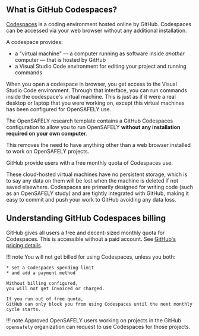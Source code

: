 ## What is GitHub Codespaces?

[Codespaces](https://github.com/features/codespaces) is a coding environment
hosted online by GitHub.
Codespaces can be accessed via your web browser
without any additional installation.

A codespace provides:

* a "virtual machine" — a computer running as software inside *another* computer
  — that is hosted by GitHub
* a Visual Studio Code environment
  for editing your project and running commands

When you open a codespace in browser,
you get access to the Visual Studio Code environment.
Through that interface,
you can run commands inside the codespace's virtual machine.
This is just as if it were a real desktop or laptop that you were working on,
except this virtual machines has been configured for OpenSAFELY use.

The OpenSAFELY research template contains a GitHub Codespaces configuration
to allow you to run OpenSAFELY
**without any installation required on your own computer**.

This removes the need to have anything other than a web browser installed
to work on OpenSAFELY projects.

GitHub provide users with a free monthly quota of Codespaces use.

These cloud-hosted virtual machines have no persistent storage,
which is to say any data on them will be lost when the machine is deleted
if not saved elsewhere.
Codespaces are primarily designed for writing code
(such as an OpenSAFELY study)
and are tightly integrated with GitHub,
making it easy to commit and push your work to GitHub avoiding any data loss.

## Understanding GitHub Codespaces billing

GitHub gives all users a free and decent-sized monthly quota for Codespaces.
This is accessible without a paid account.
See [GitHub's pricing details](https://docs.github.com/en/billing/managing-billing-for-github-codespaces/about-billing-for-github-codespaces).

!!! note
    You will not get billed for using Codespaces,
    unless you both:

    * set a Codespaces spending limit
    * and add a payment method

    Without billing configured,
    you will not get invoiced or charged.

    If you run out of free quota,
    GitHub can only block you from using Codespaces until the next monthly cycle starts.

!!! note
    Approved OpenSAFELY users working on projects in the GitHub `opensafely` organization
    can request to use Codespaces for those projects.
